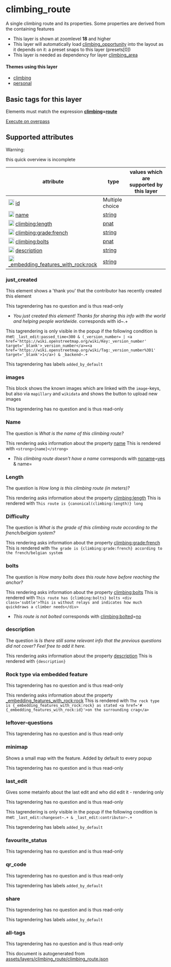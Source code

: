 [//]: # (WARNING: this file is automatically generated. Please find the sources at the bottom and edit those sources)

 climbing_route 
================





A single climbing route and its properties. Some properties are derived from the containing features






  - This layer is shown at zoomlevel **18** and higher
  - This layer will automatically load  [climbing_opportunity](./climbing_opportunity.md)  into the layout as it depends on it:  a preset snaps to this layer (presets[0])
  - This layer is needed as dependency for layer [climbing_area](#climbing_area)




#### Themes using this layer 





  - [climbing](https://mapcomplete.org/climbing)
  - [personal](https://mapcomplete.org/personal)




 Basic tags for this layer 
---------------------------



Elements must match the expression **<a href='https://wiki.openstreetmap.org/wiki/Key:climbing' target='_blank'>climbing</a>=<a href='https://wiki.openstreetmap.org/wiki/Tag:climbing%3Droute' target='_blank'>route</a>**

[Execute on overpass](http://overpass-turbo.eu/?Q=%5Bout%3Ajson%5D%5Btimeout%3A90%5D%3B%28%20%20%20%20nwr%5B%22climbing%22%3D%22route%22%5D%28%7B%7Bbbox%7D%7D%29%3B%0A%29%3Bout%20body%3B%3E%3Bout%20skel%20qt%3B)



 Supported attributes 
----------------------



Warning: 

this quick overview is incomplete



attribute | type | values which are supported by this layer
----------- | ------ | ------------------------------------------
[<img src='https://mapcomplete.org/assets/svg/statistics.svg' height='18px'>](https://taginfo.openstreetmap.org/keys/id#values) [id](https://wiki.openstreetmap.org/wiki/Key:id) | Multiple choice | 
[<img src='https://mapcomplete.org/assets/svg/statistics.svg' height='18px'>](https://taginfo.openstreetmap.org/keys/name#values) [name](https://wiki.openstreetmap.org/wiki/Key:name) | [string](../SpecialInputElements.md#string) | [](https://wiki.openstreetmap.org/wiki/Tag:name%3D)
[<img src='https://mapcomplete.org/assets/svg/statistics.svg' height='18px'>](https://taginfo.openstreetmap.org/keys/climbing:length#values) [climbing:length](https://wiki.openstreetmap.org/wiki/Key:climbing:length) | [pnat](../SpecialInputElements.md#pnat) | 
[<img src='https://mapcomplete.org/assets/svg/statistics.svg' height='18px'>](https://taginfo.openstreetmap.org/keys/climbing:grade:french#values) [climbing:grade:french](https://wiki.openstreetmap.org/wiki/Key:climbing:grade:french) | [string](../SpecialInputElements.md#string) | 
[<img src='https://mapcomplete.org/assets/svg/statistics.svg' height='18px'>](https://taginfo.openstreetmap.org/keys/climbing:bolts#values) [climbing:bolts](https://wiki.openstreetmap.org/wiki/Key:climbing:bolts) | [pnat](../SpecialInputElements.md#pnat) | 
[<img src='https://mapcomplete.org/assets/svg/statistics.svg' height='18px'>](https://taginfo.openstreetmap.org/keys/description#values) [description](https://wiki.openstreetmap.org/wiki/Key:description) | [string](../SpecialInputElements.md#string) | 
[<img src='https://mapcomplete.org/assets/svg/statistics.svg' height='18px'>](https://taginfo.openstreetmap.org/keys/_embedding_features_with_rock:rock#values) [_embedding_features_with_rock:rock](https://wiki.openstreetmap.org/wiki/Key:_embedding_features_with_rock:rock) | [string](../SpecialInputElements.md#string) | 




### just_created 



This element shows a 'thank you' that the contributor has recently created this element

This tagrendering has no question and is thus read-only





  - *You just created this element! Thanks for sharing this info with the world and helping people worldwide.*  corresponds with  id~.+


This tagrendering is only visible in the popup if the following condition is met: `_last_edit:passed_time<300 & (_version_number= | <a href='https://wiki.openstreetmap.org/wiki/Key:_version_number' target='_blank'>_version_number</a>=<a href='https://wiki.openstreetmap.org/wiki/Tag:_version_number%3D1' target='_blank'>1</a>) & _backend~.+`

This tagrendering has labels  `added_by_default`



### images 



This block shows the known images which are linked with the `image`-keys, but also via `mapillary` and `wikidata` and shows the button to upload new images

This tagrendering has no question and is thus read-only





### Name 



The question is  *What is the name of this climbing route?*

This rendering asks information about the property  [name](https://wiki.openstreetmap.org/wiki/Key:name) This is rendered with  `<strong>{name}</strong>`



  - *This climbing route doesn't have a name*  corresponds with  <a href='https://wiki.openstreetmap.org/wiki/Key:noname' target='_blank'>noname</a>=<a href='https://wiki.openstreetmap.org/wiki/Tag:noname%3Dyes' target='_blank'>yes</a> & name=




### Length 



The question is  *How long is this climbing route (in meters)?*

This rendering asks information about the property  [climbing:length](https://wiki.openstreetmap.org/wiki/Key:climbing:length) This is rendered with  `This route is {canonical(climbing:length)} long`



### Difficulty 



The question is  *What is the grade of this climbing route according to the french/belgian system?*

This rendering asks information about the property  [climbing:grade:french](https://wiki.openstreetmap.org/wiki/Key:climbing:grade:french) This is rendered with  `The grade is {climbing:grade:french} according to the french/belgian system`



### bolts 



The question is  *How many bolts does this route have before reaching the anchor?*

This rendering asks information about the property  [climbing:bolts](https://wiki.openstreetmap.org/wiki/Key:climbing:bolts) This is rendered with  `This route has {climbing:bolts} bolts <div class='subtle'>This is without relays and indicates how much quickdraws a climber needs</div>`



  - *This route is not bolted*  corresponds with  <a href='https://wiki.openstreetmap.org/wiki/Key:climbing:bolted' target='_blank'>climbing:bolted</a>=<a href='https://wiki.openstreetmap.org/wiki/Tag:climbing:bolted%3Dno' target='_blank'>no</a>




### description 



The question is  *Is there still some relevant info that the previous questions did not cover? Feel free to add it here.*

This rendering asks information about the property  [description](https://wiki.openstreetmap.org/wiki/Key:description) This is rendered with  `{description}`



### Rock type via embedded feature 



This tagrendering has no question and is thus read-only

This rendering asks information about the property  [_embedding_features_with_rock:rock](https://wiki.openstreetmap.org/wiki/Key:_embedding_features_with_rock:rock) This is rendered with  `The rock type is {_embedding_features_with_rock:rock} as stated <a href='#{_embedding_features_with_rock:id}'>on the surrounding crag</a>`



### leftover-questions 



This tagrendering has no question and is thus read-only





### minimap 



Shows a small map with the feature. Added by default to every popup

This tagrendering has no question and is thus read-only





### last_edit 



Gives some metainfo about the last edit and who did edit it - rendering only

This tagrendering has no question and is thus read-only



This tagrendering is only visible in the popup if the following condition is met: `_last_edit:changeset~.+ & _last_edit:contributor~.+`

This tagrendering has labels  `added_by_default`



### favourite_status 



This tagrendering has no question and is thus read-only





### qr_code 



This tagrendering has no question and is thus read-only



This tagrendering has labels  `added_by_default`



### share 



This tagrendering has no question and is thus read-only



This tagrendering has labels  `added_by_default`



### all-tags 



This tagrendering has no question and is thus read-only

 

This document is autogenerated from [assets/layers/climbing_route/climbing_route.json](https://github.com/pietervdvn/MapComplete/blob/develop/assets/layers/climbing_route/climbing_route.json)
